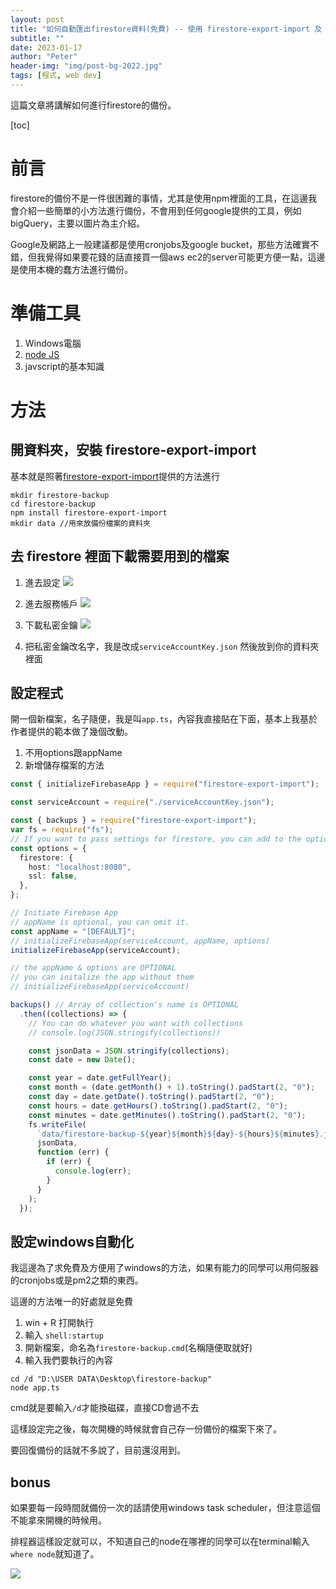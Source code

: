 ```yaml
---
layout: post
title: "如何自動匯出firestore資料(免費) -- 使用 firestore-export-import 及 windows"
subtitle: ""
date: 2023-01-17
author: "Peter"
header-img: "img/post-bg-2022.jpg"
tags: [程式, web dev]
---
```


這篇文章將講解如何進行firestore的備份。

[toc]

# 前言

firestore的備份不是一件很困難的事情，尤其是使用npm裡面的工具，在這邊我會介紹一些簡單的小方法進行備份，不會用到任何google提供的工具，例如bigQuery，主要以圖片為主介紹。

Google及網路上一般建議都是使用cronjobs及google bucket，那些方法確實不錯，但我覺得如果要花錢的話直接買一個aws ec2的server可能更方便一點，這邊是使用本機的蠢方法進行備份。

# 準備工具

1. Windows電腦
2. [node JS][1]
3. javscript的基本知識

# 方法

## 開資料夾，安裝 firestore-export-import
基本就是照著[firestore-export-import][2]提供的方法進行

```
mkdir firestore-backup
cd firestore-backup
npm install firestore-export-import
mkdir data //用來放備份檔案的資料夾
```

## 去 firestore 裡面下載需要用到的檔案

1. 進去設定
![](https://i.imgur.com/PTcGWYe.png)

2. 進去服務帳戶
![](https://i.imgur.com/Js4C4pR.png)

3. 下載私密金鑰
![](https://i.imgur.com/Ymtwnf2.png)

4. 把私密金鑰改名字，我是改成`serviceAccountKey.json` 然後放到你的資料夾裡面

## 設定程式

開一個新檔案，名子隨便，我是叫`app.ts`，內容我直接貼在下面，基本上我基於作者提供的範本做了幾個改動。

1. 不用options跟appName
2. 新增儲存檔案的方法

```typescript
const { initializeFirebaseApp } = require("firestore-export-import");

const serviceAccount = require("./serviceAccountKey.json");

const { backups } = require("firestore-export-import");
var fs = require("fs");
// If you want to pass settings for firestore, you can add to the options parameters
const options = {
  firestore: {
    host: "localhost:8080",
    ssl: false,
  },
};

// Initiate Firebase App
// appName is optional, you can omit it.
const appName = "[DEFAULT]";
// initializeFirebaseApp(serviceAccount, appName, options)
initializeFirebaseApp(serviceAccount);

// the appName & options are OPTIONAL
// you can initalize the app without them
// initializeFirebaseApp(serviceAccount)

backups() // Array of collection's name is OPTIONAL
  .then((collections) => {
    // You can do whatever you want with collections
    // console.log(JSON.stringify(collections))

    const jsonData = JSON.stringify(collections);
    const date = new Date();

    const year = date.getFullYear();
    const month = (date.getMonth() + 1).toString().padStart(2, "0");
    const day = date.getDate().toString().padStart(2, "0");
    const hours = date.getHours().toString().padStart(2, "0");
    const minutes = date.getMinutes().toString().padStart(2, "0");
    fs.writeFile(
      `data/firestore-backup-${year}${month}${day}-${hours}${minutes}.json`,
      jsonData,
      function (err) {
        if (err) {
          console.log(err);
        }
      }
    );
  });

```

## 設定windows自動化

我這邊為了求免費及方便用了windows的方法，如果有能力的同學可以用伺服器的cronjobs或是pm2之類的東西。

這邊的方法唯一的好處就是免費

1. win + R 打開執行
2. 輸入 `shell:startup`
3. 開新檔案，命名為`firestore-backup.cmd`(名稱隨便取就好)
4. 輸入我們要執行的內容
```
cd /d "D:\USER DATA\Desktop\firestore-backup"
node app.ts
```
cmd就是要輸入`/d`才能換磁碟，直接CD會過不去

這樣設定完之後，每次開機的時候就會自己存一份備份的檔案下來了。

要回復備份的話就不多說了，目前還沒用到。
## bonus
如果要每一段時間就備份一次的話請使用windows task scheduler，但注意這個不能拿來開機的時候用。

排程器這樣設定就可以，不知道自己的node在哪裡的同學可以在terminal輸入`where node`就知道了。

![](https://i.imgur.com/X2d64Ay.png)

[1]: https://nodejs.org/zh-tw/

[2]: https://www.npmjs.com/package/firestore-export-import